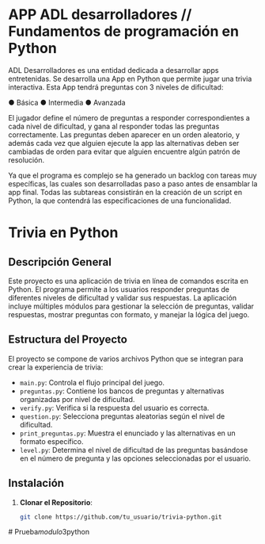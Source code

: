 # APP ADL desarrolladores // Fundamentos de programación en Python

ADL Desarrolladores es una entidad dedicada a desarrollar apps entretenidas.
Se desarrolla una App en Python que permite jugar una trivia interactiva. Esta App tendrá preguntas con 3 niveles de dificultad:

● Básica
● Intermedia
● Avanzada

El jugador define el número de preguntas a responder correspondientes a cada nivel de dificultad, y gana al responder todas las preguntas correctamente. Las preguntas deben aparecer en un orden aleatorio, y además cada vez que alguien ejecute la app las alternativas deben ser cambiadas de orden para evitar que alguien encuentre algún patrón de resolución.

Ya que el programa es complejo se ha generado un backlog con tareas muy específicas, las cuales son desarrolladas paso a paso antes de ensamblar la app final.
Todas las subtareas consistirán en la creación de un script en Python, la que contendrá las especificaciones de una funcionalidad.

# Trivia en Python

## Descripción General

Este proyecto es una aplicación de trivia en línea de comandos escrita en Python. El programa permite a los usuarios responder preguntas de diferentes niveles de dificultad y validar sus respuestas. La aplicación incluye múltiples módulos para gestionar la selección de preguntas, validar respuestas, mostrar preguntas con formato, y manejar la lógica del juego.

## Estructura del Proyecto

El proyecto se compone de varios archivos Python que se integran para crear la experiencia de trivia:

- `main.py`: Controla el flujo principal del juego.
- `preguntas.py`: Contiene los bancos de preguntas y alternativas organizadas por nivel de dificultad.
- `verify.py`: Verifica si la respuesta del usuario es correcta.
- `question.py`: Selecciona preguntas aleatorias según el nivel de dificultad.
- `print_preguntas.py`: Muestra el enunciado y las alternativas en un formato específico.
- `level.py`: Determina el nivel de dificultad de las preguntas basándose en el número de pregunta y las opciones seleccionadas por el usuario.

## Instalación

1. **Clonar el Repositorio**:
   ```bash
   git clone https://github.com/tu_usuario/trivia-python.git
#   P r u e b a _ m o d u l o _ 3 p y t h o n  
 